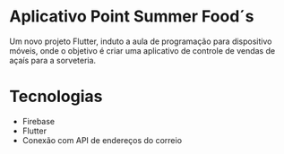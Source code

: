 # Aplicativo Point Summer Food´s

Um novo projeto Flutter, induto a aula de programação para dispositivo móveis, onde o objetivo é criar uma aplicativo de controle de vendas de açaís para a sorveteria.

# Tecnologias
- Firebase
- Flutter
- Conexão com API de endereços do correio
